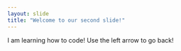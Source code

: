 ```yaml
---
layout: slide
title: "Welcome to our second slide!"
---
```

I am learning how to code! 
Use the left arrow to go back!
